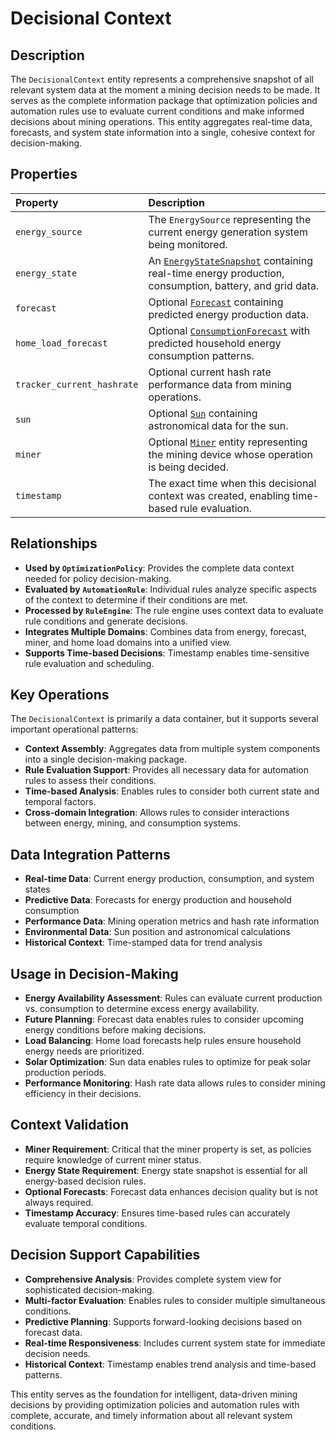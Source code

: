 # Decisional Context

## Description

The `DecisionalContext` entity represents a comprehensive snapshot of all relevant system data at the moment a mining decision needs to be made. It serves as the complete information package that optimization policies and automation rules use to evaluate current conditions and make informed decisions about mining operations. This entity aggregates real-time data, forecasts, and system state information into a single, cohesive context for decision-making.

## Properties

| Property                   | Description                                                                                                                       |
| :------------------------- | :-------------------------------------------------------------------------------------------------------------------------------- |
| `energy_source`            | The `EnergySource` representing the current energy generation system being monitored.                                             |
| `energy_state`             | An [`EnergyStateSnapshot`](energy_state_snapshot.md) containing real-time energy production, consumption, battery, and grid data. |
| `forecast`                 | Optional [`Forecast`](forecast.md) containing predicted energy production data.                                                   |
| `home_load_forecast`       | Optional [`ConsumptionForecast`](consumption_forecast.md) with predicted household energy consumption patterns.                   |
| `tracker_current_hashrate` | Optional current hash rate performance data from mining operations.                                                               |
| `sun`                      | Optional [`Sun`](sun.md) containing astronomical data for the sun.                                                                |
| `miner`                    | Optional [`Miner`](miner.md) entity representing the mining device whose operation is being decided.                              |
| `timestamp`                | The exact time when this decisional context was created, enabling time-based rule evaluation.                                     |

## Relationships

- **Used by `OptimizationPolicy`**: Provides the complete data context needed for policy decision-making.
- **Evaluated by `AutomationRule`**: Individual rules analyze specific aspects of the context to determine if their conditions are met.
- **Processed by `RuleEngine`**: The rule engine uses context data to evaluate rule conditions and generate decisions.
- **Integrates Multiple Domains**: Combines data from energy, forecast, miner, and home load domains into a unified view.
- **Supports Time-based Decisions**: Timestamp enables time-sensitive rule evaluation and scheduling.

## Key Operations

The `DecisionalContext` is primarily a data container, but it supports several important operational patterns:

- **Context Assembly**: Aggregates data from multiple system components into a single decision-making package.
- **Rule Evaluation Support**: Provides all necessary data for automation rules to assess their conditions.
- **Time-based Analysis**: Enables rules to consider both current state and temporal factors.
- **Cross-domain Integration**: Allows rules to consider interactions between energy, mining, and consumption systems.

## Data Integration Patterns

- **Real-time Data**: Current energy production, consumption, and system states
- **Predictive Data**: Forecasts for energy production and household consumption
- **Performance Data**: Mining operation metrics and hash rate information
- **Environmental Data**: Sun position and astronomical calculations
- **Historical Context**: Time-stamped data for trend analysis

## Usage in Decision-Making

- **Energy Availability Assessment**: Rules can evaluate current production vs. consumption to determine excess energy availability.
- **Future Planning**: Forecast data enables rules to consider upcoming energy conditions before making decisions.
- **Load Balancing**: Home load forecasts help rules ensure household energy needs are prioritized.
- **Solar Optimization**: Sun data enables rules to optimize for peak solar production periods.
- **Performance Monitoring**: Hash rate data allows rules to consider mining efficiency in their decisions.

## Context Validation

- **Miner Requirement**: Critical that the miner property is set, as policies require knowledge of current miner status.
- **Energy State Requirement**: Energy state snapshot is essential for all energy-based decision rules.
- **Optional Forecasts**: Forecast data enhances decision quality but is not always required.
- **Timestamp Accuracy**: Ensures time-based rules can accurately evaluate temporal conditions.

## Decision Support Capabilities

- **Comprehensive Analysis**: Provides complete system view for sophisticated decision-making.
- **Multi-factor Evaluation**: Enables rules to consider multiple simultaneous conditions.
- **Predictive Planning**: Supports forward-looking decisions based on forecast data.
- **Real-time Responsiveness**: Includes current system state for immediate decision needs.
- **Historical Context**: Timestamp enables trend analysis and time-based patterns.

This entity serves as the foundation for intelligent, data-driven mining decisions by providing optimization policies and automation rules with complete, accurate, and timely information about all relevant system conditions.
